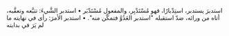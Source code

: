 ‌استدبرَ يستدبر، استِدْبارًا، فهو مُسْتَدْبِر، والمفعول مُسْتَدْبَر
• ‌استدبر الشَّيءَ: تتبَّعه وتعقَّبه، أتاه من ورائه، ضدّ استقبله "‌استدبر العَدُوَّ فتمكّن منه".
• ‌استدبر الأمرَ: رأى في نهايته ما لم يَرَ في بدايته